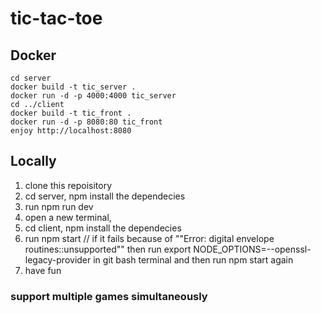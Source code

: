# tic-tac-toe

## Docker
`cd server`<br>
`docker build -t tic_server .`<br>
`docker run -d -p 4000:4000 tic_server`<br>
`cd ../client`<br>
`docker build -t tic_front .`<br>
`docker run -d -p 8080:80 tic_front`<br>
`enjoy http://localhost:8080`


## Locally
1. clone this repoisitory
2. cd server, npm install the dependecies
3. run npm run dev
4. open a new terminal,
5. cd client, npm install the dependecies
6. run npm start // if it fails because of ""Error: digital envelope routines::unsupported"" then run export NODE_OPTIONS=--openssl-legacy-provider in git bash terminal and then run npm start again
7. have fun

### support multiple games simultaneously
